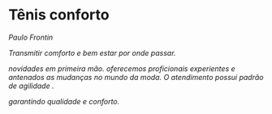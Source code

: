 <H1>Tênis conforto</h1>
<p><I>Paulo Frontin</p>               
<P>Transmitir comforto e bem estar por onde passar.</p> 
<p>novidades em primeira mão. oferecemos proficionais experientes e antenados as mudanças no mundo da moda. O atendimento possui padrão de agilidade .</p>
garantindo qualidade e conforto.
